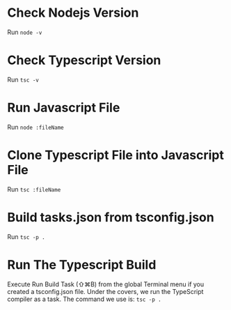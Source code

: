 # Check Nodejs Version

Run `node -v`

# Check Typescript Version

Run `tsc -v`

# Run Javascript File

Run `node :fileName`

# Clone Typescript File into Javascript File

Run `tsc :fileName`

# Build tasks.json from tsconfig.json

Run `tsc -p .`

# Run The Typescript Build

Execute Run Build Task (⇧⌘B) from the global Terminal menu if you created a tsconfig.json file.
Under the covers, we run the TypeScript compiler as a task. The command we use is: `tsc -p .`
